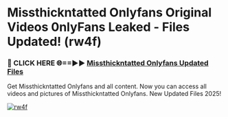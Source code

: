 # Missthickntatted Onlyfans Original Videos 0nlyFans Leaked - Files Updated! (rw4f)

<h3>🔴 CLICK HERE 🌐==►► <a href="https://tinyurl.com/ehrbuxhb" rel="nofollow">Missthickntatted Onlyfans Updated Files</a></h3>

Get Missthickntatted Onlyfans and all content. Now you can access all videos and pictures of Missthickntatted Onlyfans. New Updated Files 2025!

[![rw4f](https://i.imgur.com/lVYEuWS.gif)](https://tinyurl.com/ehrbuxhb)
